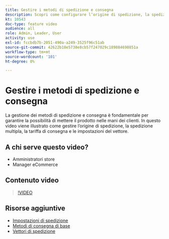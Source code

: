 ```yaml
---
title: Gestire i metodi di spedizione e consegna
description: Scopri come configurare l’origine di spedizione, la spedizione multipla, la tariffa di consegna e le impostazioni del vettore per il tuo negozio Commerce.
kt: 10543
doc-type: feature video
audience: all
role: Admin, Leader, User
activity: use
exl-id: fccbdb7b-2051-490a-a249-3525f96c51ab
source-git-commit: 42622b18e5738e8cb57f247029c189884698851a
workflow-type: tm+mt
source-wordcount: '101'
ht-degree: 0%

---
```


# Gestire i metodi di spedizione e consegna

La gestione dei metodi di spedizione e consegna è fondamentale per garantire la possibilità di mettere il prodotto nelle mani dei clienti. In questo video viene illustrato come gestire l’origine di spedizione, la spedizione multipla, la tariffa di consegna e le impostazioni del vettore.

## A chi serve questo video?

- Amministratori store
- Manager eCommerce

## Contenuto video

>[!VIDEO](https://video.tv.adobe.com/v/343658?quality=12&learn=on)

## Risorse aggiuntive

- [Impostazioni di spedizione](https://docs.magento.com/user-guide/shipping/shipping-settings.html)
- [Metodi di consegna di base](https://docs.magento.com/user-guide/shipping/methods-basic.html)
- [Vettori di spedizione](https://docs.magento.com/user-guide/shipping/carriers.html)
